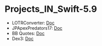 Projects_IN_Swift-5.9
====

- LOTRConverter: [Doc](/LOTRConverter/README.md)
- JPApexPredators17: [Doc](/JPApexPredators17/README.md)
- BB Quotes: [Doc](/BB%20Quotes/README.md)
- Dex3: [Doc](/Dex3/README.md)
